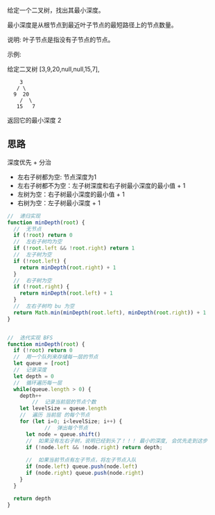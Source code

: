 给定一个二叉树，找出其最小深度。

最小深度是从根节点到最近叶子节点的最短路径上的节点数量。

说明: 叶子节点是指没有子节点的节点。

示例:

给定二叉树 [3,9,20,null,null,15,7],

```
    3
   / \
  9  20
    /  \
   15   7

```
返回它的最小深度 2

## 思路

深度优先 + 分治

- 左右子树都为空: 节点深度为1
- 左右子树都不为空：左子树深度和右子树最小深度的最小值 + 1
- 左树为空：右子树最小深度的最小值 + 1
- 右树为空：左子树最小深度 + 1

```js
//  递归实现
function minDepth(root) {
  //  无节点
  if (!root) return 0
  //  左右子树均为空
  if (!root.left && !root.right) return 1
  //  左子树为空
  if (!root.left) {
    return minDepth(root.right) + 1
  }
  //  右子树为空
  if (!root.right) {
    return minDepth(root.left) + 1
  }
  //  左右子树均 bu 为空
  return Math.min(minDepth(root.left), minDepth(root.right)) + 1
}


//  迭代实现 BFS
function minDepth(root) {
  if (!root) return 0
  //  用一个队列来存储每一层的节点
  let queue = [root]
  //  记录深度
  let depth = 0
  //  循环遍历每一层
  while(queue.length > 0) {
    depth++
        //  记录当前层的节点个数
    let levelSize = queue.length
    //  遍历 当前层 的每个节点
    for (let i=0; i<levelSize; i++) {
            //  弹出每个节点
      let node = queue.shift()
      //  如果没有左右子树，说明已经到头了！！！ 最小的深度, 会优先走到这步
      if (!node.left && !node.right) return depth;
      
      //  如果当前节点有左子节点，将左子节点入队
      if (node.left) queue.push(node.left)
      if (node.right) queue.push(node.right)
    }
  }

  return depth
}
```